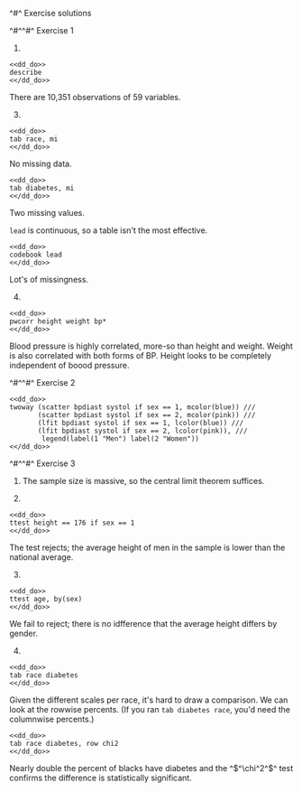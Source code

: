 ^#^ Exercise solutions

^#^^#^ Exercise 1

1)
~~~~
<<dd_do>>
describe
<</dd_do>>
~~~~

There are 10,351 observations of 59 variables.

3)
~~~~
<<dd_do>>
tab race, mi
<</dd_do>>
~~~~
No missing data.
~~~~
<<dd_do>>
tab diabetes, mi
<</dd_do>>
~~~~
Two missing values.

`lead` is continuous, so a table isn't the most effective.
~~~~
<<dd_do>>
codebook lead
<</dd_do>>
~~~~
Lot's of missingness.

4)
~~~~
<<dd_do>>
pwcorr height weight bp*
<</dd_do>>
~~~~
Blood pressure is highly correlated, more-so than height and weight. Weight is also correlated with both forms of BP. Height looks to be completely
independent of boood pressure.

^#^^#^ Exercise 2

~~~~
<<dd_do>>
twoway (scatter bpdiast systol if sex == 1, mcolor(blue)) ///
       (scatter bpdiast systol if sex == 2, mcolor(pink)) ///
       (lfit bpdiast systol if sex == 1, lcolor(blue)) ///
       (lfit bpdiast systol if sex == 2, lcolor(pink)), ///
        legend(label(1 "Men") label(2 "Women"))
<</dd_do>>
~~~~

^#^^#^ Exercise 3

1) The sample size is massive, so the central limit theorem suffices.

2)
~~~~
<<dd_do>>
ttest height == 176 if sex == 1
<</dd_do>>
~~~~
The test rejects; the average height of men in the sample is lower than the national average.

3)
~~~~
<<dd_do>>
ttest age, by(sex)
<</dd_do>>
~~~~
We fail to reject; there is no idfference that the average height differs by gender.

4)
~~~~
<<dd_do>>
tab race diabetes
<</dd_do>>
~~~~
Given the different scales per race, it's hard to draw a comparison. We can look at the rowwise percents. (If you ran `tab diabetes race`, you'd need
the columnwise percents.)

~~~~
<<dd_do>>
tab race diabetes, row chi2
<</dd_do>>
~~~~

Nearly double the percent of blacks have diabetes and the ^$^\chi^2^$^ test confirms the difference is statistically significant.
